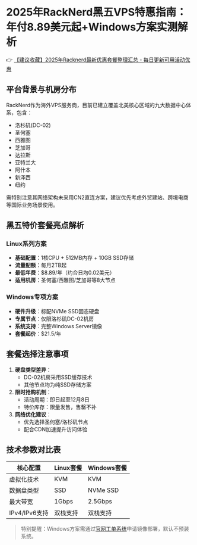 # 2025年RackNerd黑五VPS特惠指南：年付8.89美元起+Windows方案实测解析

👉 [【建议收藏】2025年Racknerd最新优惠套餐整理汇总 - 每日更新可用活动优惠](https://bit.ly/Rack_Nerd)

## 平台背景与机房分布
RackNerd作为海外VPS服务商，目前已建立覆盖北美核心区域的九大数据中心体系，包含：
- 洛杉矶(DC-02)
- 圣何塞
- 西雅图
- 芝加哥
- 达拉斯
- 亚特兰大
- 阿什本
- 新泽西
- 纽约

需特别注意其网络架构未采用CN2直连方案，建议优先考虑外贸建站、跨境电商等国际业务场景使用。

## 黑五特价套餐亮点解析
### Linux系列方案
- **基础配置**：1核CPU + 512MB内存 + 10GB SSD存储
- **流量配额**：每月2TB起
- **最低年费**：$8.89/年（约合日均0.02美元）
- **适用机房**：圣何塞/西雅图/芝加哥等8大节点

### Windows专项方案
- **硬件升级**：标配NVMe SSD固态硬盘
- **专属节点**：仅限洛杉矶DC-02机房
- **系统支持**：完整Windows Server镜像
- **套餐起价**：$21.5/年

## 套餐选择注意事项
1. **硬盘类型差异**：
   - DC-02机房采用SSD缓存技术
   - 其他节点均为纯SSD存储方案
2. **限时抢购机制**：
   - 活动周期：即日起至12月8日
   - 特价库存：限量发售，售罄不补
3. **网络优化建议**：
   - 优先选择圣何塞/洛杉矶节点
   - 配合CDN加速提升访问体验

## 技术参数对比表
| 核心配置        | Linux套餐 | Windows套餐 |
|-----------------|-----------|-------------|
| 虚拟化技术      | KVM       | KVM         |
| 数据盘类型      | SSD       | NVMe SSD    |
| 最大带宽        | 1Gbps     | 2.5Gbps     |
| IPv4/IPv6支持   | 双栈支持  | 双栈支持    |

> 特别提醒：Windows方案需通过[官网工单系统](https://bit.ly/Rack_Nerd)申请镜像部署，默认不预装系统。